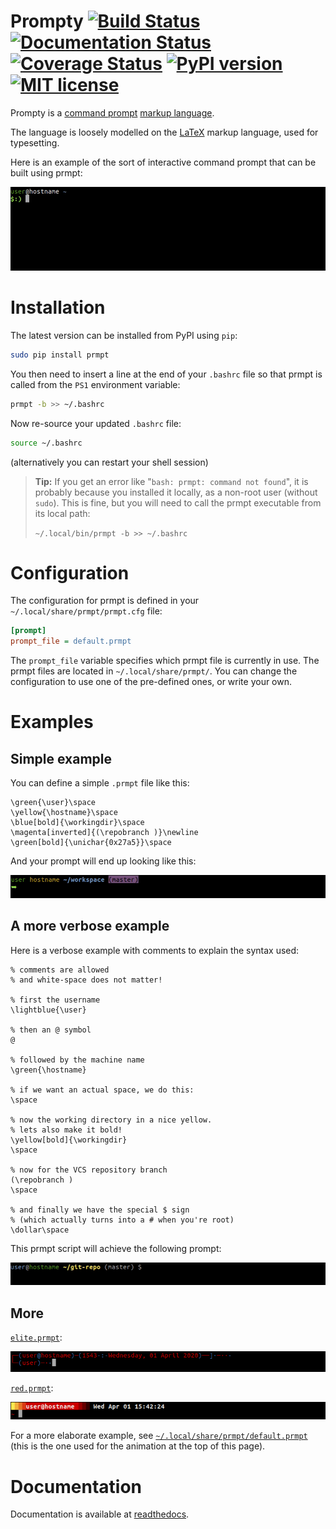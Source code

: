 Prompty [![Build Status](https://travis-ci.org/ltn100/prmpt.svg?branch=develop)](https://travis-ci.org/ltn100/prmpt) [![Documentation Status](https://readthedocs.org/projects/prmpt/badge/?version=latest)](https://prmpt.readthedocs.io/en/latest/) [![Coverage Status](https://coveralls.io/repos/ltn100/prmpt/badge.svg?service=github)](https://coveralls.io/github/ltn100/prmpt) [![PyPI version](https://badge.fury.io/py/prmpt.svg)](https://pypi.org/project/prmpt/) [![MIT license](http://img.shields.io/badge/license-MIT-blue.svg)](http://opensource.org/licenses/MIT)
=======

Prompty is a [command prompt](https://en.wikipedia.org/wiki/Command-line_interface#Command_prompt) [markup language](https://en.wikipedia.org/wiki/Markup_language).

The language is loosely modelled on the [LaTeX](https://en.wikipedia.org/wiki/LaTeX) markup language, used for typesetting.

Here is an example of the sort of interactive command prompt that can be built using prmpt:

![prmpt demonstration](./img/demo.gif)


# Installation

The latest version can be installed from PyPI using `pip`:

```bash
sudo pip install prmpt
```

You then need to insert a line at the end of your `.bashrc` file so that prmpt is called from the `PS1` environment variable:

```bash
prmpt -b >> ~/.bashrc
```

Now re-source your updated `.bashrc` file:

```bash
source ~/.bashrc
```
(alternatively you can restart your shell session)


> **Tip:** If you get an error like "`bash: prmpt: command not found`", it is probably because you installed it locally, as a non-root user (without `sudo`). This is fine, but you will need to call the prmpt executable from its local path:
>
> `~/.local/bin/prmpt -b >> ~/.bashrc`


# Configuration

The configuration for prmpt is defined in your `~/.local/share/prmpt/prmpt.cfg` file:

```cfg
[prompt]
prompt_file = default.prmpt
```

The `prompt_file` variable specifies which prmpt file is currently in use. The prmpt files are located in `~/.local/share/prmpt/`. You can change the configuration to use one of the pre-defined ones, or write your own.


# Examples

## Simple example

You can define a simple `.prmpt` file like this:

```TeX
\green{\user}\space
\yellow{\hostname}\space
\blue[bold]{\workingdir}\space
\magenta[inverted]{(\repobranch )}\newline
\green[bold]{\unichar{0x27a5}}\space
```

And your prompt will end up looking like this:

![example](./img/example1.gif)


## A more verbose example

Here is a verbose example with comments to explain the syntax used:

```TeX
% comments are allowed
% and white-space does not matter!

% first the username
\lightblue{\user}

% then an @ symbol
@

% followed by the machine name
\green{\hostname}

% if we want an actual space, we do this:
\space

% now the working directory in a nice yellow.
% lets also make it bold!
\yellow[bold]{\workingdir}
\space

% now for the VCS repository branch
(\repobranch )
\space

% and finally we have the special $ sign
% (which actually turns into a # when you're root)
\dollar\space
```

This prmpt script will achieve the following prompt:

![example](./img/example2.gif)


## More

[`elite.prmpt`](./skel/elite.prmpt):

![elite](./img/elite.png)


[`red.prmpt`](./skel/red.prmpt):

![red](./img/red.png)

For a more elaborate example, see [`~/.local/share/prmpt/default.prmpt`](./skel/default.prmpt) (this is the one used for the animation at the top of this page).


# Documentation

Documentation is available at [readthedocs](https://prmpt.readthedocs.io/en/latest/).